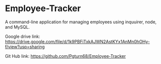 # Employee-Tracker

A command-line application for managing employees using inquuirer, node, and MySQL.

Google drive link: https://drive.google.com/file/d/1k9PBFiTxkAJWN2AstKYx1AnMn0hOHy-f/view?usp=sharing

Git Hub link: https://github.com/Pgturn68/Employee-Tracker


